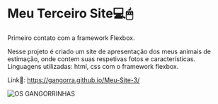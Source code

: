 # Meu Terceiro Site💻🖱
Primeiro contato com a framework Flexbox.

Nesse projeto é criado um site de apresentação dos meus animais de estimação, onde contem suas respetivas fotos e características.<br>
Linguagens utilizadas: html, css com o framework flexbox.

Link🔗: https://gangorra.github.io/Meu-Site-3/

![OS GANGORRINHAS](https://cdn.discordapp.com/attachments/868299459543592962/896017012537589830/gangorraworld.png) 
